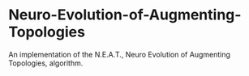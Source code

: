 # Neuro-Evolution-of-Augmenting-Topologies
An implementation of the N.E.A.T., Neuro Evolution of Augmenting Topologies, algorithm.
